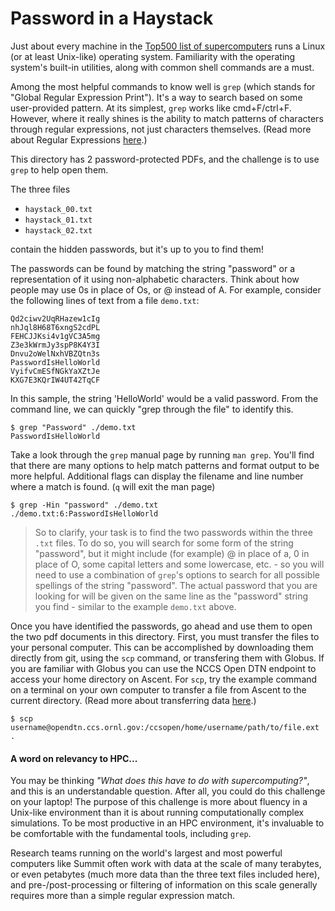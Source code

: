 # Password in a Haystack

Just about every machine in the [Top500 list of supercomputers](https://www.top500.org/lists/top500/list/2020/06/) runs a Linux (or at least Unix-like) operating system. Familiarity with the operating system's built-in utilities, along with common shell commands are a must.

Among the most helpful commands to know well is `grep` (which stands for "Global Regular Expression Print"). It's a way to search based on some user-provided pattern. At its simplest, `grep` works like cmd+F/ctrl+F. However, where it really shines is the ability to match patterns of characters through regular expressions, not just characters themselves. (Read more about Regular Expressions [here](https://en.wikipedia.org/wiki/Regular_expression).)

This directory has 2 password-protected PDFs, and the challenge is to use `grep` to help open them.

The three files

- `haystack_00.txt`
- `haystack_01.txt`
- `haystack_02.txt`

contain the hidden passwords, but it's up to you to find them! 

The passwords can be found by matching the string "password" or a representation of it using non-alphabetic characters. Think about how people may use 0s in place of Os, or @ instead of A. For example, consider the following lines of text from a file `demo.txt`:

```
Qd2ciwv2UqRHazew1cIg
nhJql8H68T6xngS2cdPL
FEHCJJKsi4v1gVC3A5mg
Z3e3kWrmJy3spP8K4Y3I
Dnvu2oWelNxhVBZQtn3s
PasswordIsHelloWorld
VyifvCmESfNGkYaXZtJe
KXG7E3KQrIW4UT42TqCF
```

In this sample, the string 'HelloWorld' would be a valid password. From the command line, we can quickly "grep through the file" to identify this.

```
$ grep "Password" ./demo.txt
PasswordIsHelloWorld
```

Take a look through the `grep` manual page by running `man grep`. You'll find that there are many options to help match patterns and format output to be more helpful. Additional flags can display the filename and line number where a match is found. (`q` will exit the man page) 

```
$ grep -Hin "password" ./demo.txt
./demo.txt:6:PasswordIsHelloWorld
```

> So to clarify, your task is to find the two passwords within the three `.txt` files. To do so, you will search for some form of the string "password", but it might include (for example) @ in place of a, 0 in place of O, some capital letters and some lowercase, etc. - so you will need to use a combination of `grep`'s options to search for all possible spellings of the string "password". The actual password that you are looking for will be given on the same line as the "password" string you find - similar to the example `demo.txt` above.

Once you have identified the passwords, go ahead and use them to open the two pdf documents in this directory. First, you must transfer the files to your personal computer. This can be accomplished by downloading them directly from git, using the `scp` command, or transfering them with Globus. If you are familiar with Globus you can use the NCCS Open DTN endpoint to access your home directory on Ascent. For `scp`, try the example command on a terminal on your own computer to transfer a file from Ascent to the current directory. (Read more about transferring data [here](https://docs.olcf.ornl.gov/data/transferring.html).) 

```
$ scp username@opendtn.ccs.ornl.gov:/ccsopen/home/username/path/to/file.ext .
```

#### A word on relevancy to HPC...

You may be thinking *"What does this have to do with supercomputing?"*, and this is an understandable question. After all, you could do this challenge on your laptop! The purpose of this challenge is more about fluency in a Unix-like environment than it is about running computationally complex simulations. To be most productive in an HPC environment, it's invaluable to be comfortable with the fundamental tools, including `grep`. 

Research teams running on the world's largest and most powerful computers like Summit often work with data at the scale of many terabytes, or even petabytes (much more data than the three text files included here), and pre-/post-processing or filtering of information on this scale generally requires more than a simple regular expression match.
